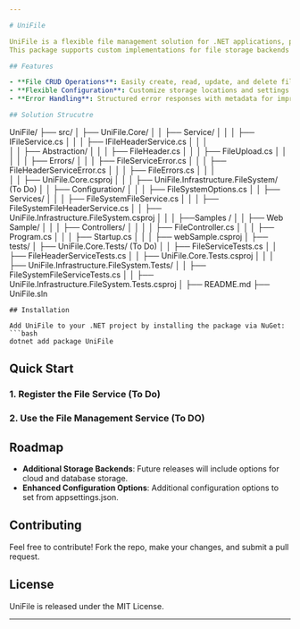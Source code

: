```yaml
---

# UniFile

UniFile is a flexible file management solution for .NET applications, providing a core interface for CRUD operations on files. 
This package supports custom implementations for file storage backends and includes robust error handling using `FluentResults`.

## Features

- **File CRUD Operations**: Easily create, read, update, and delete files.
- **Flexible Configuration**: Customize storage locations and settings with fluent configuration.
- **Error Handling**: Structured error responses with metadata for improved debugging.

## Solution Strucutre 
```
UniFile/
├── src/
│   ├── UniFile.Core/
│   │   ├── Service/
│   │   │   ├── IFileService.cs
│   │   │   ├── IFileHeaderService.cs
│   │   │   
│   │   ├── Abstraction/
│   │   │   ├── FileHeader.cs
│   │   │   ├── FileUpload.cs
│   │   │
│   │   ├── Errors/
│   │   │   ├── FileServiceError.cs
│   │   │   ├── FileHeaderServiceError.cs
│   │   │   ├── FileErrors.cs
│   │   │   
│   │   ├── UniFile.Core.csproj
│   │
│   ├── UniFile.Infrastructure.FileSystem/ (To Do)
│   │   ├── Configuration/
│   │   │   ├── FileSystemOptions.cs
│   │   ├── Services/
│   │   │   ├── FileSystemFileService.cs
│   │   │   ├── FileSystemFileHeaderService.cs
│   │   ├── UniFile.Infrastructure.FileSystem.csproj
│   │
│   ├──Samples /
│   │   ├── Web Sample/
│   │   │   ├── Controllers/
│   │   │   │   ├── FileController.cs
│   │   │   ├── Program.cs
│   │   │   ├── Startup.cs
│   │   │   ├── webSample.csproj
│
├── tests/
│   ├── UniFile.Core.Tests/ (To Do)
│   │   ├── FileServiceTests.cs
│   │   ├── FileHeaderServiceTests.cs
│   │   ├── UniFile.Core.Tests.csproj
│   │
│   ├── UniFile.Infrastructure.FileSystem.Tests/
│   │   ├── FileSystemFileServiceTests.cs
│   │   ├── UniFile.Infrastructure.FileSystem.Tests.csproj
│
├── README.md
├── UniFile.sln
```
## Installation

Add UniFile to your .NET project by installing the package via NuGet:
```bash
dotnet add package UniFile
```

## Quick Start

### 1. Register the File Service (To Do)


### 2. Use the File Management Service (To DO)


## Roadmap

- **Additional Storage Backends**: Future releases will include options for cloud and database storage.
- **Enhanced Configuration Options**: Additional configuration options to set from appsettings.json.

## Contributing

Feel free to contribute! Fork the repo, make your changes, and submit a pull request. 

## License

UniFile is released under the MIT License.

---
```

